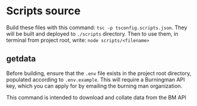 # Scripts source

Build these files with this command: `tsc -p tsconfig.scripts.json`.
They will be built and deployed to `./scripts` directory. Then to use
them, in terminal from project root, write:
`node scripts/<filename>`

## getdata

Before building, ensure that the `.env` file exists in the project
root directory, populated according to `.env.example`. This will
require a Burningman API key, which you can apply for by emailing
the burning man organization.

This command is intended to download and collate data from the
BM API

